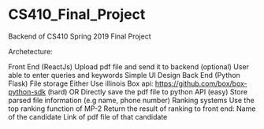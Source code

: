 # CS410_Final_Project
Backend of CS410 Spring 2019 Final Project

Archetecture:

Front End (ReactJs)
  Upload pdf file and send it to backend (optional)
  User able to enter queries and keywords
  Simple UI Design
Back End (Python Flask)
  File storage
  Either Use illinois Box api: https://github.com/box/box-python-sdk (hard)
  OR Directly save the pdf file to python API (easy)
  Store parsed file information (e.g name, phone number)
  Ranking systems
  Use the top ranking function of MP-2
  Return the result of ranking to front end:
  Name of the candidate
  Link of pdf file of that candidate
